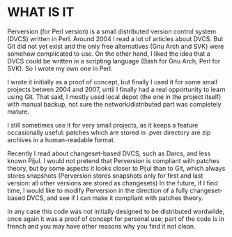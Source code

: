 WHAT IS IT
==========

Perversion (for Perl version) is a small distributed version control system (DVCS) written in Perl.
Around 2004 I read a lot of articles about DVCS. But Git did not yet exist and the only free alternatives (Gnu Arch and SVK) were somehow complicated to use.
On the other hand, I liked the idea that a DVCS could be written in a scripting language (Bash for Gnu Arch, Perl for SVK). So I wrote my own one in Perl.

I wrote it initially as a proof of concept, but finally I used it for some small projects betwen 2004 and 2007, until I finally had a real opportunity to learn using Git.
That said, I mostly used local depot (the one in the project itself) with manual backup, not sure the network/distributed part was completely mature.

I still sometimes use it for very small projects, as it keeps a feature occasionally useful: patches which are stored in .pver directory are zip archives in a human-readable format.

Recently I read about changeset-based DVCS, such as Darcs, and less known Pijul. 
I would not pretend that Perversion is compliant with patches theory, but by some aspects it looks closer to Pijul than to Git, which always stores snapshots
(Perversion stores snapshots only for first and last version: all other versions are stored as changesets)
In the future, if I find time, I would like to modify Perversion in the direction of a fully changeset-based DVCS, and see if I can make it compliant with patches theory.

In any case this code was not initially designed to be distributed wordwilde, once again it was a proof of concept for personal use; 
part of the code is in french and you may have other reasons why you find it not clean.

